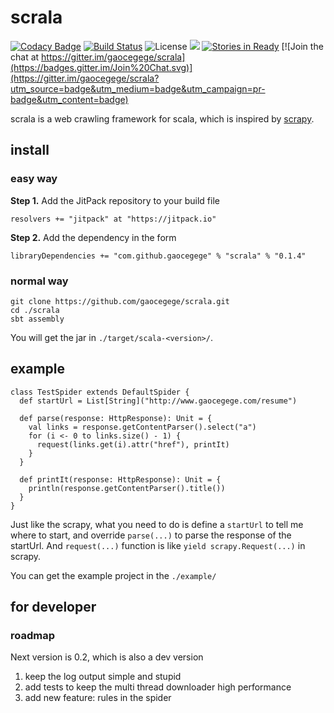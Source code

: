 # scrala

[![Codacy Badge](https://api.codacy.com/project/badge/grade/563bbcd12d874610bca7313abe6e6fdd)](https://www.codacy.com/app/gaocegege/scrala)
[![Build Status](https://travis-ci.org/gaocegege/scrala.svg?branch=master)](https://travis-ci.org/gaocegege/scrala)
![License](https://img.shields.io/pypi/l/Django.svg)
[![](https://jitpack.io/v/gaocegege/scrala.svg)](https://jitpack.io/#gaocegege/scrala)
[![Stories in Ready](https://badge.waffle.io/gaocegege/scrala.png?label=ready&title=Ready)](https://waffle.io/gaocegege/scrala)
[![Join the chat at https://gitter.im/gaocegege/scrala](https://badges.gitter.im/Join%20Chat.svg)](https://gitter.im/gaocegege/scrala?utm_source=badge&utm_medium=badge&utm_campaign=pr-badge&utm_content=badge)

scrala is a web crawling framework for scala, which is inspired by [scrapy](https://github.com/scrapy/scrapy).

## install

### easy way

**Step 1.** Add the JitPack repository to your build file

	resolvers += "jitpack" at "https://jitpack.io"

**Step 2.** Add the dependency in the form

	libraryDependencies += "com.github.gaocegege" % "scrala" % "0.1.4"

### normal way

	git clone https://github.com/gaocegege/scrala.git
	cd ./scrala
	sbt assembly

You will get the jar in `./target/scala-<version>/`.

## example

	class TestSpider extends DefaultSpider {
	  def startUrl = List[String]("http://www.gaocegege.com/resume")

	  def parse(response: HttpResponse): Unit = {
	    val links = response.getContentParser().select("a")
	    for (i <- 0 to links.size() - 1) {
	      request(links.get(i).attr("href"), printIt)
	    }
	  }

	  def printIt(response: HttpResponse): Unit = {
	    println(response.getContentParser().title())
	  }
	}

Just like the scrapy, what you need to do is define a `startUrl` to tell me where to start, and override `parse(...)` to parse the response of the startUrl. And `request(...)` function is like `yield scrapy.Request(...)` in scrapy.

You can get the example project in the `./example/`

## for developer

### roadmap

Next version is 0.2, which is also a dev version

1. keep the log output simple and stupid
2. add tests to keep the multi thread downloader high performance 
3. add new feature: rules in the spider
